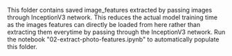 This folder contains saved image_features extracted by passing images through InceptionV3 network. This reduces the actual model training time as the images features can directly be loaded from here rather than extracting them everytime by passing through the InceptionV3 network. Run the notebook "02-extract-photo-features.ipynb" to automatically populate this folder.
